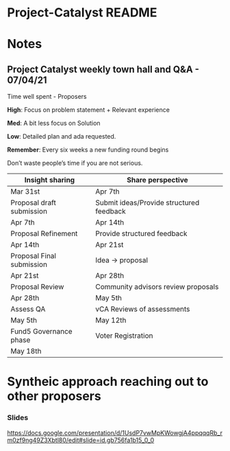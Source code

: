 # Project-Catalyst README


# Notes

## Project Catalyst weekly town hall and Q&A - 07/04/21

Time well spent - Proposers

**High**: Focus on problem statement + Relevant experience

**Med**: A bit less focus on Solution

**Low**: Detailed plan and ada requested.

**Remember**: Every six weeks a new funding round begins

Don’t waste people’s time if you are not serious.



| Insight sharing | Share perspective|
|---|---|
| Mar 31st | Apr 7th|
| Proposal draft submission | Submit ideas/Provide structured feedback|
| Apr 7th | Apr 14th |
| Proposal Refinement |Provide structured feedback |
| Apr 14th | Apr 21st |
| Proposal Final submission | Idea -> proposal |
| Apr 21st | Apr 28th |
| Proposal Review | Community advisors review proposals |
| Apr 28th | May 5th |
| Assess QA | vCA Reviews of assessments |
| May 5th | May 12th |
| Fund5 Governance phase | Voter Registration |
| May 18th | |
 


# Syntheic approach reaching out to other proposers



### Slides

https://docs.google.com/presentation/d/1UsdP7vwMpKWowgjA4ppqqqRb_rm0zf9ng49Z3Xbtl80/edit#slide=id.gb756fa1b15_0_0
